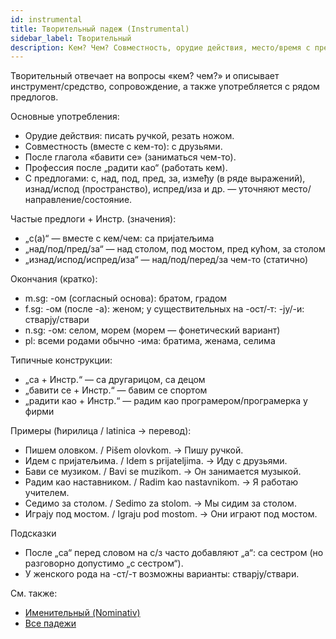```yaml
---
id: instrumental
title: Творительный падеж (Instrumental)
sidebar_label: Творительный
description: Кем? Чем? Совместность, орудие действия, место/время с предлогами, профессия после «радити као».
---
```


Творительный отвечает на вопросы «кем? чем?» и описывает инструмент/средство, сопровождение, а также употребляется с рядом предлогов.

Основные употребления:

- Орудие действия: писать ручкой, резать ножом.
- Совместность (вместе с кем-то): с друзьями.
- После глагола «бавити се» (заниматься чем-то).
- Профессия после „радити као“ (работать кем).
- С предлогами: с, над, под, пред, за, између (в ряде выражений), изнад/испод (пространство), испред/иза и др. — уточняют место/направление/состояние.

Частые предлоги + Инстр. (значения):

- „с(а)“ — вместе с кем/чем: са пријатељима
- „над/под/пред/за“ — над столом, под мостом, пред кућом, за столом
- „изнад/испод/испред/иза“ — над/под/перед/за чем-то (статично)

Окончания (кратко):

- m.sg: -ом (согласный основа): братом, градом
- f.sg: -ом (после -а): женом; у существительных на -ост/‑т: -ју/-и: стварју/ствари
- n.sg: -ом: селом, морем (морем — фонетический вариант)
- pl: всеми родами обычно -има: братима, женама, селима

Типичные конструкции:

- „са + Инстр.“ — са другарицом, са децом
- „бавити се + Инстр.“ — бавим се спортом
- „радити као + Инстр.“ — радим као програмером/програмерка у фирми

Примеры (ћирилица / latinica → перевод):

- Пишем оловком. / Pišem olovkom. → Пишу ручкой.
- Идем с пријатељима. / Idem s prijateljima. → Иду с друзьями.
- Бави се музиком. / Bavi se muzikom. → Он занимается музыкой.
- Радим као наставником. / Radim kao nastavnikom. → Я работаю учителем.
- Седимо за столом. / Sedimo za stolom. → Мы сидим за столом.
- Играју под мостом. / Igraju pod mostom. → Они играют под мостом.

Подсказки

- После „са“ перед словом на с/з часто добавляют „a“: са сестром (но разговорно допустимо „с сестром“).
- У женского рода на -ст/-т возможны варианты: стварју/ствари.

См. также:

- [Именительный (Nominativ)](./nominative)
- [Все падежи](/docs/grammar/cases)
